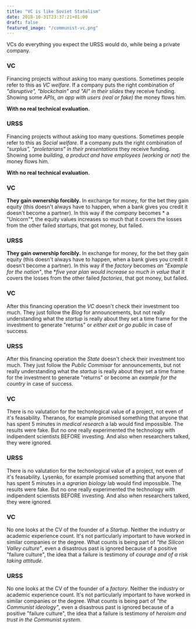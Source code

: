 ```yaml
---
title: "VC is like Soviet Statalism"
date: 2018-10-31T23:37:21+01:00
draft: false
featured_image: "/communist-vc.png"
---
```



VCs do everything you expect the URSS would do, while being a private company.

### VC

Financing projects without asking too many questions. Sometimes people refer to this as *VC welfare*.
If a company puts the right combination of *"disruptive", "blockchain" and "AI" in their slides* they receive funding.
Showing some *APIs, an app with users (real or fake)* the money flows him.

**With no real technical evaluation.**

### URSS

Financing projects without asking too many questions. Sometimes people refer to this as *Social welfare*.
If a company puts the right combination of *"surplus", "proletarians" in their presentations* they receive funding.
Showing some *building, a product and have employees (working or not)* the money flows him.

**With no real technical evaluation.**

### VC

**They gain ownership forcibly.**
In exchange for money, for the bet they gain equity (this doesn't always have to happen, when a bank gives you credit it doesn't become a partner).
In this way if the *company* becomes * a "Unicorn"*, the equity values increases so much that it covers the losses from the other failed *startup*s, that got money, but failed.

### URSS

**They gain ownership forcibly.**
In exchange for money, for the bet they gain equity (this doesn't always have to happen, when a bank gives you credit it doesn't become a partner).
In this way if the *factory* becomes *an "Example for the nation"*, the **five year plan would increase so much in value* that it covers the losses from the other failed *factories*, that got money, but failed.

### VC

After this financing operation the *VC* doesn't check their investment too much.
They just follow the *Blog* for announcements, but not really understanding what the *startup* is really about they set a time frame for the investment to generate "returns" or *either exit or go public* in case of success.

### URSS

After this financing operation the *State* doesn't check their investment too much.
They just follow the *Public Commisar* for announcements, but not really understanding what the *startup* is really about they set a time frame for the investment to generate "returns" or become an *example for the country* in case of success.

### VC

There is no valutation for the techonlogical value of a project, not even of it's feasability.
Theranos, for example promised something that anyone that has spent 5 minutes in *medical research* a lab would find impossible. The results were fake. But no one really experimented the technology with indipendent scientists BEFORE investing. And also when researchers talked, they were ignored.

### URSS

There is no valutation for the techonlogical value of a project, not even of it's feasability.
Lysenko, for example promised something that anyone that has spent 5 minutes in a *agrarian biology* lab would find impossible. The results were fake. But no one really experimented the technology with indipendent scientists BEFORE investing. And also when researchers talked, they were ignored.

### VC

No one looks at the CV of the founder of a *Startup*. Neither the industry or academic experience count. It's not particularly important to have worked in similar companies or the degree. What counts is being part of *"the Silicon Valley culture"*, even a disastrous past is ignored because of a positive "failure culture", the idea that a failure is testimony of *courage and of a risk taking attitude.*

### URSS

No one looks at the CV of the founder of a *factory*. Neither the industry or academic experience count. It's not particularly important to have worked in similar companies or the degree. What counts is being part of *"the Communist ideology"*, even a disastrous past is ignored because of a positive "failure culture", the idea that a failure is testimony of *heroism and trust in the Communist system.*
